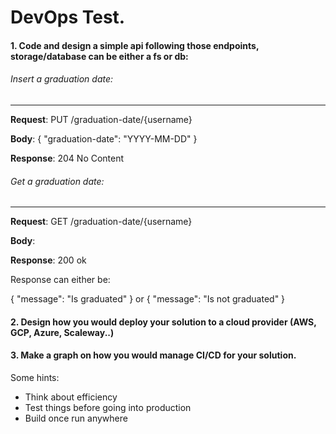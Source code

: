 # DevOps Test.

#### 1. Code and design a simple api following those endpoints, storage/database can be either a fs or db:

###### Insert a graduation date:
---

  **Request**: PUT /graduation-date/{username}

  **Body**: { "graduation-date": "YYYY-MM-DD" }

  **Response**: 204 No Content


###### Get a graduation date:
---
  **Request**: GET /graduation-date/{username}

  **Body**:

  **Response**: 200 ok


Response can either be:

{ "message": "Is graduated" } or  { "message": "Is not graduated" }



#### 2. Design how you would deploy your solution to a cloud provider (AWS, GCP, Azure, Scaleway..)


#### 3. Make a graph on how you would manage CI/CD for your solution.


Some hints:

- Think about efficiency     
- Test things before going into production     
- Build once run anywhere
